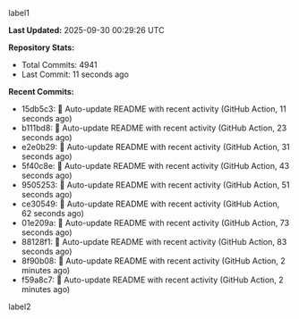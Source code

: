 
label1 
<!-- ACTIVITY_START -->
**Last Updated:** 2025-09-30 00:29:26 UTC

**Repository Stats:**
- Total Commits: 4941
- Last Commit: 11 seconds ago

**Recent Commits:**
- 15db5c3: 🤖 Auto-update README with recent activity (GitHub Action, 11 seconds ago)
- b111bd8: 🤖 Auto-update README with recent activity (GitHub Action, 23 seconds ago)
- e2e0b29: 🤖 Auto-update README with recent activity (GitHub Action, 31 seconds ago)
- 5f40c8e: 🤖 Auto-update README with recent activity (GitHub Action, 43 seconds ago)
- 9505253: 🤖 Auto-update README with recent activity (GitHub Action, 51 seconds ago)
- ce30549: 🤖 Auto-update README with recent activity (GitHub Action, 62 seconds ago)
- 01e209a: 🤖 Auto-update README with recent activity (GitHub Action, 73 seconds ago)
- 88128f1: 🤖 Auto-update README with recent activity (GitHub Action, 83 seconds ago)
- 8f90b08: 🤖 Auto-update README with recent activity (GitHub Action, 2 minutes ago)
- f59a8c7: 🤖 Auto-update README with recent activity (GitHub Action, 2 minutes ago)
<!-- ACTIVITY_END -->

label2
